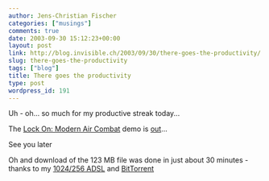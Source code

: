 ```yaml
---
author: Jens-Christian Fischer
categories: ["musings"]
comments: true
date: 2003-09-30 15:12:23+00:00
layout: post
link: http://blog.invisible.ch/2003/09/30/there-goes-the-productivity/
slug: there-goes-the-productivity
tags: ["blog"]
title: There goes the productivity
type: post
wordpress_id: 191
---
```


Uh - oh... so much for my productive streak today...

The [Lock On: Modern Air Combat](http://www.lo-mac.com) demo is [out](http://www.3dgamers.com/news/more/1064687945/)...

See you later

Oh and download of the 123 MB file was done in just about 30 minutes - thanks to my [1024/256 ADSL](/archives/000189.html) and [BitTorrent](http://bitconjurer.org/BitTorrent/)
